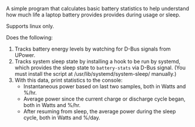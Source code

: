 A simple program that calculates basic battery statistics to help understand how
much life a laptop battery provides provides during usage or sleep.

Supports linux only.

Does the following:
1. Tracks battery energy levels by watching for D-Bus signals from UPower.
2. Tracks system sleep state by installing a hook to be run by systemd, which
   provides the sleep state to `battery-stats` via D-Bus signal. (You must
   install the script at /usr/lib/systemd/system-sleep/ manually.)
3. With this data, print statistics to the console:
    * Instantaneous power based on last two samples, both in Watts and %/hr.
    * Average power since the current charge or discharge cycle began, both in
    Watts and %/hr.
    * After resuming from sleep, the average power during the sleep cycle, both
    in Watts and %/day.
